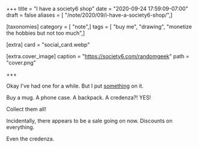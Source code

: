 +++
title = "I have a society6 shop"
date = "2020-09-24 17:59:09-07:00"
draft = false
aliases = [ "/note/2020/09/i-have-a-society6-shop/",]

[taxonomies]
category = [ "note",]
tags = [ "buy me", "drawing", "monetize the hobbies but not too much",]

[extra]
card = "social_card.webp"

[extra.cover_image]
caption = "https://society6.com/randomgeek"
path = "cover.png"

+++

[something]: https://society6.com/randomgeek

Okay I've had one for a while. But I put [something][] on it.

Buy a mug. A phone case. A backpack. A credenza?! YES!

Collect them all!

Incidentally, there appears to be a sale going on now. Discounts on everything.

Even the credenza.